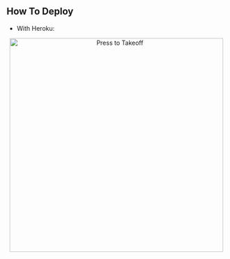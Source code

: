 ## How To Deploy 
* With Heroku:
<p align="center">
   <a href = "https://heroku.com/deploy?template=https://github.com/kaaalmadhav/test"><img src="https://telegra.ph/file/57c4edb389224c9cf9996.png" alt="Press to Takeoff" width="490px"></a>
</p>
<br>
